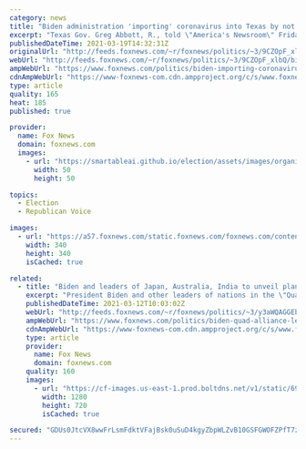 ```yaml
---
category: news
title: "Biden administration 'importing' coronavirus into Texas by not securing border: Gov. Abbott"
excerpt: "Texas Gov. Greg Abbott, R., told \"America's Newsroom\" Friday that the Biden administration is effectively importing coronavirus into the United States by not adequately securing the southern border."
publishedDateTime: 2021-03-19T14:32:31Z
originalUrl: "http://feeds.foxnews.com/~r/foxnews/politics/~3/9CZOpF_xlbQ/biden-importing-coronavirus-securing-border-abbott"
webUrl: "http://feeds.foxnews.com/~r/foxnews/politics/~3/9CZOpF_xlbQ/biden-importing-coronavirus-securing-border-abbott"
ampWebUrl: "https://www.foxnews.com/politics/biden-importing-coronavirus-securing-border-abbott.amp"
cdnAmpWebUrl: "https://www-foxnews-com.cdn.ampproject.org/c/s/www.foxnews.com/politics/biden-importing-coronavirus-securing-border-abbott.amp"
type: article
quality: 165
heat: 185
published: true

provider:
  name: Fox News
  domain: foxnews.com
  images:
    - url: "https://smartableai.github.io/election/assets/images/organizations/foxnews.com-50x50.jpg"
      width: 50
      height: 50

topics:
  - Election
  - Republican Voice

images:
  - url: "https://a57.foxnews.com/static.foxnews.com/foxnews.com/content/uploads/2018/09/340/340/fox-news.jpg?ve=1&tl=1"
    width: 340
    height: 340
    isCached: true

related:
  - title: "Biden and leaders of Japan, Australia, India to unveil plans to boost coronavirus vaccine production"
    excerpt: "President Biden and other leaders of nations in the \"Quad\" alliance will unveil an agreement to ramp up production of coronavirus vaccines in Southeast Asia in a first-of-its-kind virtual meeting Friday, according to senior administration officials with knowledge of the matter."
    publishedDateTime: 2021-03-12T10:03:02Z
    webUrl: "http://feeds.foxnews.com/~r/foxnews/politics/~3/y3aWQAGGEbE/biden-quad-alliance-leaders-unveil-plans-boost-covid-19-vaccine-production-summit"
    ampWebUrl: "https://www.foxnews.com/politics/biden-quad-alliance-leaders-unveil-plans-boost-covid-19-vaccine-production-summit.amp"
    cdnAmpWebUrl: "https://www-foxnews-com.cdn.ampproject.org/c/s/www.foxnews.com/politics/biden-quad-alliance-leaders-unveil-plans-boost-covid-19-vaccine-production-summit.amp"
    type: article
    provider:
      name: Fox News
      domain: foxnews.com
    quality: 160
    images:
      - url: "https://cf-images.us-east-1.prod.boltdns.net/v1/static/694940094001/d7acab5e-b008-41de-bc5f-595cc76dc02e/e95ab723-09b5-472b-9196-51d50716a162/1280x720/match/image.jpg"
        width: 1280
        height: 720
        isCached: true

secured: "GDUs0JtcVX8wwFrLsmFdktVFajBsk0uSuD4kgyZbpWLZvB10GSFGWOFZPfT7zm7a+jvgz/iRju8Pa2DxAwXigITjB9qD72a2cxTaLBk2WlRNMtnhDca7TVnXyM2Ll95ShqkTrulZq12ITtyvYvKrhRmTsAl1v1g9Oi/Du1rhfL1aNgLSazMhqLIvTwr77uoLE3X03/tcX+IvK2tdFzQtMNWjyQwoNGYKDRumzwNXuu9ktDrTelwlFUX9Yw8uYQjs7fOL+DwWUw5Psq+gCTmf5tQNDmxUoZ6ivCYZ6vuOpv3tU+F1KY44nbj65ow8W0w4DtIQ2nN0BvAgwkBjFeCV5iBwVWXT+KBEq2/iXOGd2uc=;f01/d4whjqicwnfsFyH9kQ=="
---
```


